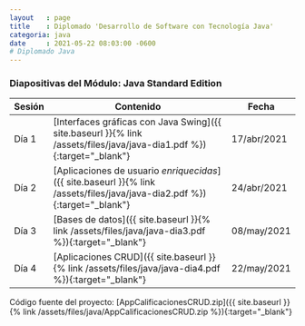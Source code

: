 ```yaml
---
layout   : page
title    : Diplomado 'Desarrollo de Software con Tecnología Java'
categoria: java
date     : 2021-05-22 08:03:00 -0600
# Diplomado Java
---
```


<!--
# Tarea 1: Contestar los siguientes tests en línea

[Digital Learning SL: Test de Java y POO](https://www.digitallearning.es/tests/java-poo.html)

[Cibertest: Programación en Java Básico](https://cibertest.com/examen-online/1703/programacion-en-java-basico)

[Daypo: Test de Java, nivel básico](https://www.daypo.com/java-basico.html)
-->

<!--
# Lecturas recomendadas

[Java SE Downloads](https://www.oracle.com/lad/java/technologies/javase-downloads.html)

[OpenJDK](https://openjdk.java.net)

[Adopt OpenJDK](https://adoptopenjdk.net)

[Microsoft OpenJDK](https://www.microsoft.com/openjdk)
-->


<!--### Diapositivas del Día 1: [Diplomado Java - Día 1]({{ site.baseurl }}{% link /assets/files/java/java-dia1.pdf %})-->
### Diapositivas del Módulo: Java Standard Edition

| Sesión | Contenido | Fecha |
| --- | --- | ---|
| Día 1 | [Interfaces gráficas con Java Swing]({{ site.baseurl }}{% link /assets/files/java/java-dia1.pdf %}){:target="_blank"} | 17/abr/2021 |
| Día 2 | [Aplicaciones de usuario _enriquecidas_]({{ site.baseurl }}{% link /assets/files/java/java-dia2.pdf %}){:target="_blank"} | 24/abr/2021 |
| Día 3 | [Bases de datos]({{ site.baseurl }}{% link /assets/files/java/java-dia3.pdf %}){:target="_blank"} | 08/may/2021 |
| Día 4 | [Aplicaciones CRUD]({{ site.baseurl }}{% link /assets/files/java/java-dia4.pdf %}){:target="_blank"} | 22/may/2021 |

Código fuente del proyecto: [AppCalificacionesCRUD.zip]({{ site.baseurl }}{% link /assets/files/java/AppCalificacionesCRUD.zip %}){:target="_blank"}